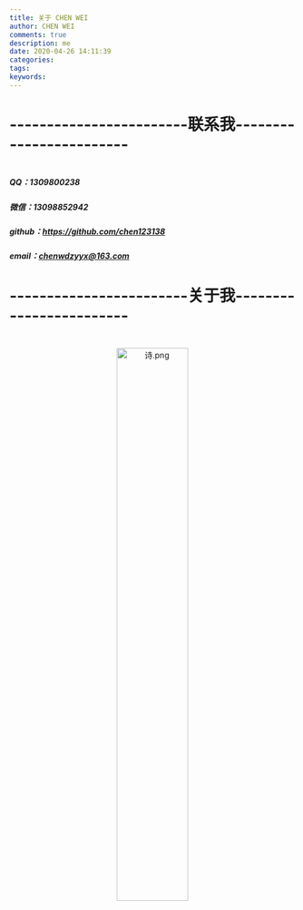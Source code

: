 ```yaml
---
title: 关于 CHEN WEI
author: CHEN WEI
comments: true
description: me
date: 2020-04-26 14:11:39
categories:
tags:
keywords:
---
```



# ------------------------联系我------------------------
# 
# 

##### **QQ：1309800238**

##### **微信：13098852942**

##### **github：https://github.com/chen123138**

##### **email：chenwdzyyx@163.com**

# 
# 
# 


# ------------------------关于我------------------------
# 
<center><img src="https://i.loli.net/2020/04/26/4jAYDJoSLQlk2OI.png" alt="诗.png" style="height: 50%; width: 50%" /></center>

